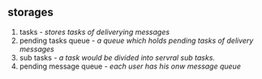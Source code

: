  
## storages
1. tasks - *stores tasks of deliverying messages*
2. pending tasks queue - *a queue which holds pending tasks of delivery messages*
3. sub tasks - *a task would be divided into servral sub tasks.*
4. pending message queue - *each user has his onw message queue*
